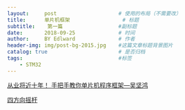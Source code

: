 ```yaml
---
layout:     post                    # 使用的布局（不需要改）
title:      单片机框架                 # 标题 
subtitle:    第一篇                  #副标题
date:       2018-09-25              # 时间
author:     BY Edlward              # 作者
header-img: img/post-bg-2015.jpg    #这篇文章标题背景图片
catalog: true                       # 是否归档
tags:                               #标签
    - STM32
---
```



[从业将近十年！ 手把手教你单片机程序框架—吴坚鸿](https://discourse-production.oss-cn-shanghai.aliyuncs.com/original/3X/9/9/9977547f06b71ef0f3684ab56815ba03906a515c.pdf)  

[四方向摇杆](https://blog.csdn.net/xufeng0991/article/details/75141161)  
